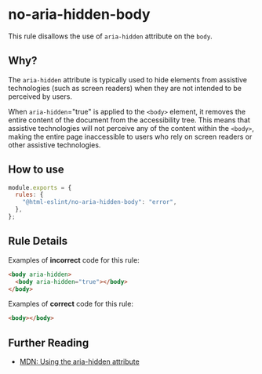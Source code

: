 # no-aria-hidden-body

This rule disallows the use of `aria-hidden` attribute on the `body`.

## Why?

The `aria-hidden` attribute is typically used to hide elements from assistive technologies (such as screen readers) when they are not intended to be perceived by users.

When `aria-hidden`="true" is applied to the `<body>` element, it removes the entire content of the document from the accessibility tree.
This means that assistive technologies will not perceive any of the content within the `<body>`, making the entire page inaccessible to users who rely on screen readers or other assistive technologies.

## How to use

```js,.eslintrc.js
module.exports = {
  rules: {
    "@html-eslint/no-aria-hidden-body": "error",
  },
};
```

## Rule Details

Examples of **incorrect** code for this rule:

```html
<body aria-hidden>
  <body aria-hidden="true"></body>
</body>
```

Examples of **correct** code for this rule:

```html
<body></body>
```

## Further Reading

- [MDN: Using the aria-hidden attribute](https://developer.mozilla.org/en-US/docs/Web/Accessibility/ARIA/ARIA_Techniques/Using_the_aria-hidden_attribute)

